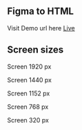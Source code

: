 ## Figma to HTML

Visit Demo url here [Live](https://figma-landing-home.netlify.app)

## Screen sizes

Screen 1920 px

Screen 1440 px

Screen 1152 px

Screen 768 px

Screen 320 px
